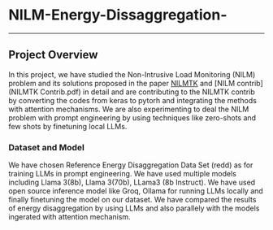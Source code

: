 # NILM-Energy-Dissaggregation-
---

## Project Overview

In this project, we have studied the Non-Intrusive Load Monitoring (NILM) problem and its solutions proposed in the paper [NILMTK](NILMTK.pdf) and [NILM contrib](NILMTK Contrib.pdf) in detail and are contributing to the NILMTK contrib by converting the codes from keras to pytorh and integrating the methods with attention mechanisms. We are also experimenting to deal the NILM problem with prompt engineering by using techniques like zero-shots and few shots by finetuning local LLMs.

### Dataset and Model
We have chosen Reference Energy Disaggregation Data Set (redd) as for training LLMs in prompt engineering. We have used multiple models including Llama 3(8b), Llama 3(70b), LLama3 (8b Instruct). We have used open source inference model like Groq, Ollama for running LLMs locally and finally finetuning the model on our dataset. We have compared the results of energy disaggregation by using LLMs and also parallely with the models ingerated with attention mechanism.

